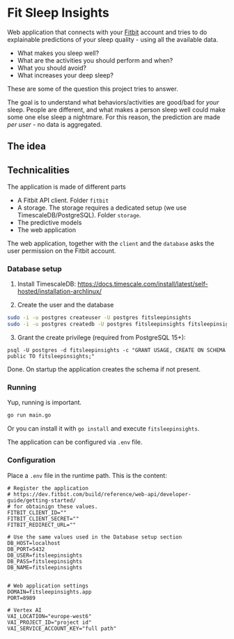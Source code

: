 # Fit Sleep Insights

Web application that connects with your [Fitbit](https://www.fitbit.com/) account and tries to do explainable predictions of your sleep quality - using all the available data.

- What makes you sleep well?
- What are the activities you should perform and when?
- What you should avoid?
- What increases your deep sleep?

These are some of the question this project tries to answer.

The goal is to understand what behaviors/activities are good/bad for *your* sleep. People are different, and what makes a person sleep well could make some one else sleep a nightmare. For this reason, the prediction are made *per user* - no data is aggregated. 

## The idea



## Technicalities

The application is made of different parts

- A Fitbit API client. Folder `fitbit`
- A storage. The storage requires a dedicated setup (we use TimescaleDB/PostgreSQL). Folder `storage`.
- The predictive models
- The web application

The web application, together with the `client` and the `database` asks the user permission on the Fitbit account.

### Database setup

1. Install TimescaleDB: https://docs.timescale.com/install/latest/self-hosted/installation-archlinux/

2. Create the user and the database

```bash
sudo -i -u postgres createuser -U postgres fitsleepinsights
sudo -i -u postgres createdb -U postgres fitsleepinsights fitsleepinsights
```

3. Grant the create privilege (required from PostgreSQL 15+):

```
psql -U postgres -d fitsleepinsights -c "GRANT USAGE, CREATE ON SCHEMA public TO fitsleepinsights;"
```

Done. On startup the application creates the schema if not present.


### Running

Yup, running is important.

```bash
go run main.go
```

Or you can install it with `go install` and execute `fitsleepinsights`.

The application can be configured via `.env` file.

### Configuration

Place a `.env` file in the runtime path. This is the content:

```env
# Register the application
# https://dev.fitbit.com/build/reference/web-api/developer-guide/getting-started/
# for obtainign these values.
FITBIT_CLIENT_ID=""
FITBIT_CLIENT_SECRET=""
FITBIT_REDIRECT_URL=""

# Use the same values used in the Database setup section
DB_HOST=localhost
DB_PORT=5432
DB_USER=fitsleepinsights
DB_PASS=fitsleepinsights
DB_NAME=fitsleepinsights


# Web application settings
DOMAIN=fitsleepinsights.app
PORT=8989

# Vertex AI
VAI_LOCATION="europe-west6"
VAI_PROJECT_ID="project id"
VAI_SERVICE_ACCOUNT_KEY="full path"
```
